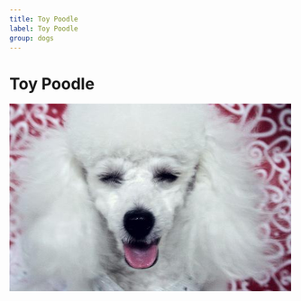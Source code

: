 ```yaml
---
title: Toy Poodle
label: Toy Poodle
group: dogs
---
```


# Toy Poodle

![Toy Poodle](/assets/images/toy_poodle/image.jpg "Toy Poodle")